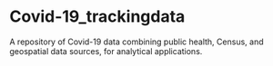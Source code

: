 # Covid-19_trackingdata
A repository of Covid-19 data combining public health, Census, and geospatial data sources, for analytical applications.
